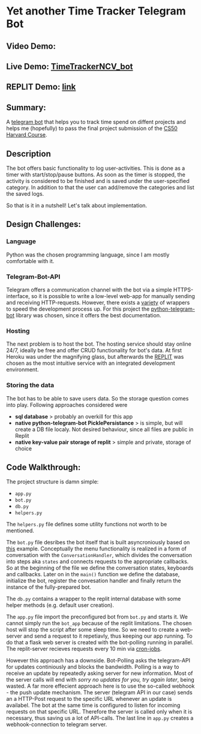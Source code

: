 # Yet another Time Tracker Telegram Bot

## Video Demo: <URL>
## Live Demo: [TimeTrackerNCV_bot](https://t.me/TimeTrackerNCV_bot)
## REPLIT Demo: [link](https://replit.com/@ncv239/TelegramBot-FlaskServer)

## Summary:
A [telegram bot](https://core.telegram.org/bots) that helps you to track time spend on diffent projects and helps me (hopefully) to pass the final project submission of the [CS50 Harvard Course](https://cs50.harvard.edu/x/2022/).
 
 
## Description
The bot offers basic functionality to log user-activities. This is done as a timer with start/stop/pause buttons. As soon as the timer is stopped, the activity is considered to be finished and is saved under the user-specified category. In addition to that the user can add/remove the categories and list the saved logs.
 
So that is it in a nutshell! Let's talk about implementation.
 
## Design Challenges:
### Language
Python was the chosen programming language, since I am mostly comfortable with it.
 
### Telegram-Bot-API
Telegram offers a communication channel with the bot via a simple HTTPS-interface, so it is possible to write a low-level web-app for manually sending and receiving HTTP-requests. However, there exists a [variety](https://core.telegram.org/bots/samples) of wrappers to speed the development process up. For this project the [python-telegram-bot](https://python-telegram-bot.org/) library was chosen, since it offers the best documentation.
 
### Hosting
The next problem is to host the bot. The hosting service should stay online 24/7, ideally be free and offer CRUD functionality for bot's data. At first Heroku was under the magnifying glass, but afterwards the [REPLIT](https://replit.com/) was chosen as the most intuitive service with an integrated development environment.
 
 
### Storing the data
The bot has to be able to save users data. So the storage question comes into play. Following approaches considered were
- **sql database** > probably an overkill for this app
- **native python-telegram-bot PicklePersistance** > is simple, but will create a DB file localy. Not desired behaviour, since all files are public in Replit
- **native key-value pair storage of replit** > simple and private, storage of choice
 
 
## Code Walkthrough:

The project structure is damn simple:
- `app.py`
- `bot.py`
- `db.py`
- `helpers.py`

The `helpers.py` file defines some utility functions not worth to be mentioned.

The `bot.py` file desribes the bot itself that is built asyncroniously based on [this](https://docs.python-telegram-bot.org/en/v20.0a4/examples.conversationbot2.html) example. Conceptually the menu functionality is realized in a form of conversation with the `ConversationHandler`, which divides the conversation into steps aka `states` and connects requests to the appropriate callbacks. So at the beginning of the file we define the conversation states, keyboards and callbacks. Later on in the `main()` function we define the database, initialize the bot, register the convesation handler and finally return the instance of the fully-prepared bot.

The `db.py` contains a wrapper to the replit internal database with some helper methods (e.g. default user creation).

The `app.py` file import the preconfigured bot from `bot.py` and starts it. We cannot simply run the `bot_app` because of the replit limitations. The chosen host will stop the script after some sleep time. So we need to create a web-server and send a request to it repetiavly, thus keeping our app running. To do that a flask web server is created with the bot-polling running in parallel. The replit-server recieves requests every 10 min via [cron-jobs](https://cron-job.org/en/). 

However this approach has a downside. Bot-Polling asks the telegram-API for updates continiously and blocks the bandwidth. Polling is a way to receive an update by repeatedly asking server for new information. Most of the server calls will end with *sorry no updates for you, try again later*, being wasted. A far more effecient approach here is to use the so-called webhook - the push update mechanism. The server (telegram API in our case) sends an a HTTP-Post request to the specific URL whenever an update is availabel. The bot at the same time is configured to listen for incoming requests on that specific URL. Therefore the server is called only when it is necessary, thus saving us a lot of API-calls. The last line in `app.py` creates a webhook-connection to telegram server.